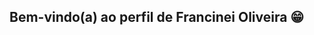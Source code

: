 ## Bem-vindo(a) ao perfil de Francinei Oliveira 😁

 <div>
   <a href="https://github.com/Francinei-Oliveira">
</div>
